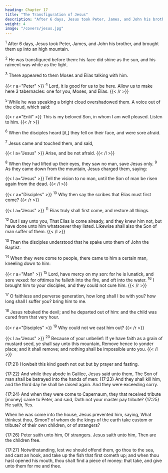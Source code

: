 ```yaml
---
heading: Chapter 17
title: "The Transfiguration of Jesus" 
description: "After 6 days, Jesus took Peter, James, and John his brother, and brought them up into an high mountain"
weight: 4
image: "/covers/jesus.jpg"
---
```



<sup>1</sup> After 6 days, Jesus took Peter, James, and John his brother, and brought them up into an high mountain.

<sup>2</sup> He was transfigured before them: his face did shine as the sun, and his raiment was white as the light. 

<sup>3</sup> There appeared to them Moses and Elias talking with him. 

{{< r a="Peter" >}}
<sup>4</sup> Lord, it is good for us to be here. Allow us to make here 3 tabernacles: one for you, Moses, and Elias.
{{< /r >}}

<sup>5</sup> While he was speaking a bright cloud overshadowed them. A voice out of the cloud, which said:

{{< r a="Enlil" >}}
This is my beloved Son, in whom I am well pleased. Listen to him.
{{< /r >}}


<sup>6</sup> When the disciples heard [it,] they fell on their face, and were sore afraid.

<sup>7</sup> Jesus came and touched them, and said, 

{{< l a="Jesus" >}}
Arise, and be not afraid. 
{{< /l >}}

<sup>8</sup> When they had lifted up their eyes, they saw no man, save Jesus only. <sup>9</sup> As they came down from the mountain, Jesus charged them, saying:

{{< l a="Jesus" >}}
Tell the vision to no man, until the Son of man be risen again from the dead.
{{< /l >}}

{{< r a="Disciples" >}}
<sup>10</sup> Why then say the scribes that Elias must first come? 
{{< /r >}}

{{< l a="Jesus" >}}
<sup>11</sup> Elias truly shall first come, and restore all things. 

<sup>12</sup> But I say unto you, That Elias is come already, and they knew him not, but have done unto him whatsoever they listed. Likewise shall also the Son of man suffer of them. 
{{< /l >}}

<sup>13</sup> Then the disciples understood that he spake unto them of John the Baptist.

<sup>14</sup> When they were come to people, there came to him a certain man, kneeling down to him:

{{< r a="Man" >}}
<sup>15</sup> Lord, have mercy on my son: for he is lunatick, and sore vexed: for ofttimes he falleth into the fire, and oft into the water. <sup>16</sup> I brought him to your disciples, and they could not cure him. 
{{< /r >}}


<sup>17</sup> O faithless and perverse generation, how long shall I be with you? how long shall I suffer you? bring him to me.

<sup>18</sup>  Jesus rebuked the devil; and he departed out of him: and the child was cured from that very hour. 

{{< r a="Disciples" >}}
<sup>19</sup>  Why could not we cast him out?
{{< /r >}}

{{< l a="Jesus" >}}
<sup>20</sup>  Because of your unbelief: If ye have faith as a grain of mustard seed, ye shall say unto this mountain, Remove hence to yonder place; and it shall remove; and nothing shall be impossible unto you.
{{< /l >}}


{17:21} Howbeit this kind goeth not out but by prayer and fasting.

{17:22} And while they abode in Galilee, Jesus said unto them, The Son of man shall be betrayed into the hands of
men: {17:23} And they shall kill him, and the third day he shall be raised again. And they were exceeding sorry.

{17:24} And when they were come to Capernaum, they that received tribute [money] came to Peter, and said, Doth not your master pay tribute? {17:25} He saith, Yes. 

When he was come into the house, Jesus prevented him, saying, What thinkest thou, Simon? of whom do the kings
of the earth take custom or tribute? of their own children, or of strangers?

{17:26} Peter saith unto him, Of strangers. Jesus saith unto him, Then are the children free. 

{17:27} Notwithstanding, lest we should offend them, go thou to the sea, and cast an hook, and take up the fish that first cometh
up; and when thou hast opened his mouth, thou shalt find a piece of money: that take, and give unto them for me and
thee. 

